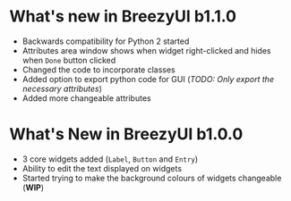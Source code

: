 # What's new in BreezyUI b1.1.0
- Backwards compatibility for Python 2 started
- Attributes area window shows when widget right-clicked and hides when `Done` button clicked
- Changed the code to incorporate classes
- Added option to export python code for GUI (*TODO: Only export the necessary attributes*)
- Added more changeable attributes

# What's New in BreezyUI b1.0.0
- 3 core widgets added (`Label`, `Button` and `Entry`)
- Ability to edit the text displayed on widgets
- Started trying to make the background colours of widgets changeable (**WIP**)
